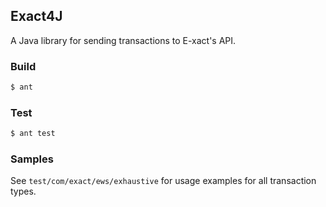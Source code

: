 Exact4J
-------
A Java library for sending transactions to E-xact's API.

### Build
```bash
$ ant
```

### Test
```bash
$ ant test
```

### Samples
See `test/com/exact/ews/exhaustive` for usage examples for all transaction types.